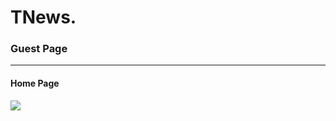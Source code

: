<h1>TNews.</h1>

<h3>Guest Page</h3>
<hr>
<h4>Home Page</h4>
<img src="{{ asset('img/image.png') }}">
